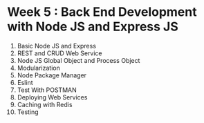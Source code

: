 # Week 5 : Back End Development with Node JS and Express JS

1. Basic Node JS and Express
2. REST and CRUD Web Service
3. Node JS Global Object and Process Object
4. Modularization
5. Node Package Manager
6. Eslint
7. Test With POSTMAN
8. Deploying Web Services
9. Caching with Redis
10. Testing
